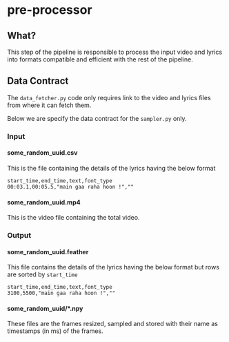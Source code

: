 # pre-processor

## What?

This step of the pipeline is responsible to process the input
video and lyrics into formats compatible and efficient
with the rest of the pipeline.

## Data Contract

The `data_fetcher.py` code only requires link to the video and lyrics files from where it can fetch them.

Below we are specify the data contract for the `sampler.py` only.

### Input

#### some_random_uuid.csv

This is the file containing the details of the lyrics having the below format
```
start_time,end_time,text,font_type
00:03.1,00:05.5,"main gaa raha hoon !",""
```

#### some_random_uuid.mp4

This is the video file containing the total video.

### Output

#### some_random_uuid.feather

This file contains the details of the lyrics having the below format but rows are sorted by `start_time`
```
start_time,end_time,text,font_type
3100,5500,"main gaa raha hoon !",""
```

#### some_random_uuid/*.npy

These files are the frames resized, sampled and stored with their name as timestamps (in ms) of the frames.  